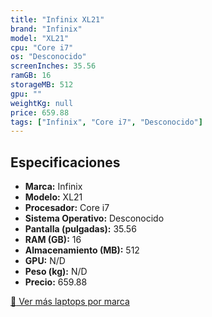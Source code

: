 ```yaml
---
title: "Infinix XL21"
brand: "Infinix"
model: "XL21"
cpu: "Core i7"
os: "Desconocido"
screenInches: 35.56
ramGB: 16
storageMB: 512
gpu: ""
weightKg: null
price: 659.88
tags: ["Infinix", "Core i7", "Desconocido"]
---
```

## Especificaciones

- **Marca:** Infinix
- **Modelo:** XL21
- **Procesador:** Core i7
- **Sistema Operativo:** Desconocido
- **Pantalla (pulgadas):** 35.56
- **RAM (GB):** 16
- **Almacenamiento (MB):** 512
- **GPU:** N/D
- **Peso (kg):** N/D
- **Precio:** 659.88

[:rocket: Ver más laptops por marca](/brand/infinix)
